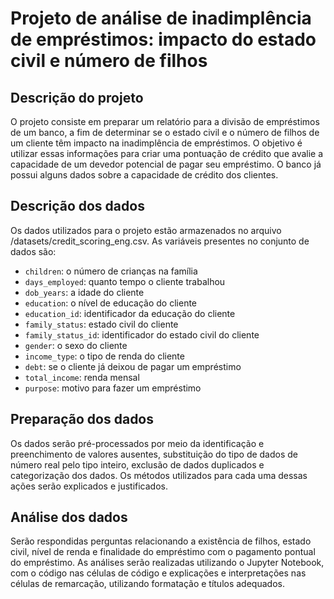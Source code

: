 # Projeto de análise de inadimplência de empréstimos: impacto do estado civil e número de filhos

## Descrição do projeto

O projeto consiste em preparar um relatório para a divisão de empréstimos de um banco, a fim de determinar se o estado civil e o número de filhos de um cliente têm impacto na inadimplência de empréstimos. O objetivo é utilizar essas informações para criar uma pontuação de crédito que avalie a capacidade de um devedor potencial de pagar seu empréstimo. O banco já possui alguns dados sobre a capacidade de crédito dos clientes.

## Descrição dos dados

Os dados utilizados para o projeto estão armazenados no arquivo /datasets/credit_scoring_eng.csv. As variáveis presentes no conjunto de dados são:

* `children`: o número de crianças na família
* `days_employed`: quanto tempo o cliente trabalhou
* `dob_years`: a idade do cliente
* `education`: o nível de educação do cliente
* `education_id`: identificador da educação do cliente
* `family_status`: estado civil do cliente
* `family_status_id`: identificador do estado civil do cliente
* `gender`: o sexo do cliente
* `income_type`: o tipo de renda do cliente
* `debt`: se o cliente já deixou de pagar um empréstimo
* `total_income`: renda mensal
* `purpose`: motivo para fazer um empréstimo

## Preparação dos dados

Os dados serão pré-processados por meio da identificação e preenchimento de valores ausentes, substituição do tipo de dados de número real pelo tipo inteiro, exclusão de dados duplicados e categorização dos dados. Os métodos utilizados para cada uma dessas ações serão explicados e justificados.

## Análise dos dados

Serão respondidas perguntas relacionando a existência de filhos, estado civil, nível de renda e finalidade do empréstimo com o pagamento pontual do empréstimo. As análises serão realizadas utilizando o Jupyter Notebook, com o código nas células de código e explicações e interpretações nas células de remarcação, utilizando formatação e títulos adequados.
